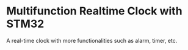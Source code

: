 # Multifunction Realtime Clock with STM32
A real-time clock with more functionalities such as alarm, timer, etc.

